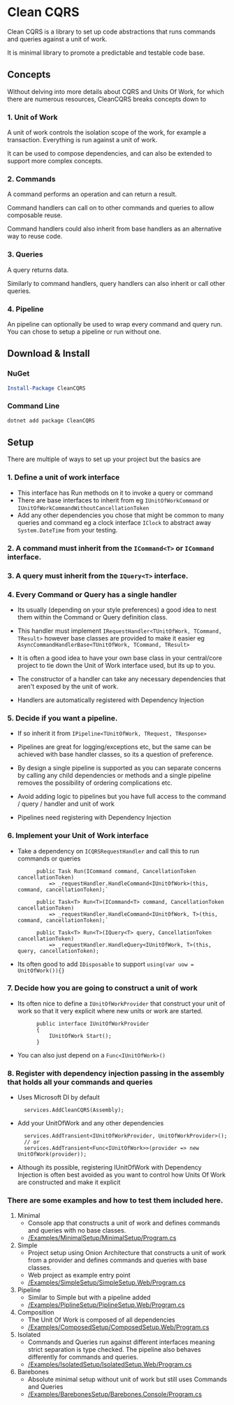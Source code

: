 # Clean CQRS

Clean CQRS is a library to set up code abstractions that runs commands and queries against a unit of work.

It is minimal library to promote a predictable and testable code base.

## Concepts

Without delving into more details about CQRS and Units Of Work, for which there are numerous resources, CleanCQRS breaks concepts down to

### 1. Unit of Work

A unit of work controls the isolation scope of the work, for example a transaction. Everything is run against a unit of work.

It can be used to compose dependencies, and can also be extended to support more complex concepts.

### 2. Commands

A command performs an operation and can return a result.

Command handlers can call on to other commands and queries to allow composable reuse.

Command handlers could also inherit from base handlers as an alternative way to reuse code.

### 3. Queries

A query returns data.

Similarly to command handlers, query handlers can also inherit or call other queries.

### 4. Pipeline

An pipeline can optionally be used to wrap every command and query run. You can chose to setup a pipeline or run without one.

## Download & Install

### NuGet
```powershell
Install-Package CleanCQRS
```
### Command Line
```powershell
dotnet add package CleanCQRS
```

## Setup

There are multiple of ways to set up your project but the basics are

### 1. Define a unit of work interface
 - This interface has Run methods on it to invoke a query or command
 - There are base interfaces to inherit from eg `IUnitOfWorkCommand` or `IUnitOfWorkCommandWithoutCancellationToken`
 - Add any other dependencies you chose that might be common to many queries and command eg a clock interface `IClock` to abstract away `System.DateTime` from your testing.

### 2. A command must inherit from the `ICommand<T>` or `ICommand` interface.

### 3. A query must inherit from the `IQuery<T>` interface.

### 4. Every Command or Query has a single handler 
 - Its usually (depending on your style preferences) a good idea to nest them within the Command or Query definition class.

 - This handler must implement `IRequestHandler<TUnitOfWork, TCommand, TResult>` however base classes are provided to make it easier eg `AsyncCommandHandlerBase<TUnitOfWork, TCommand, TResult>`
 
 - It is often a good idea to have your own base class in your central/core project to tie down the Unit of Work interface used, but its up to you.

 - The constructor of a handler can take any necessary dependencies that aren't exposed by the unit of work.

- Handlers are automatically registered with Dependency Injection

### 5. Decide if you want a pipeline. 

 - If so inherit it from `IPipeline<TUnitOfWork, TRequest, TResponse>`
 
 - Pipelines are great for logging/exceptions etc, but the same can be achieved with base handler classes, so its a question of preference.
 
 - By design a single pipeline is supported as you can separate concerns by calling any child dependencies or methods and a single pipeline removes the possibility of ordering complications etc.
 
 - Avoid adding logic to pipelines but you have full access to the command / query / handler and unit of work
 
 - Pipelines need registering with Dependency Injection

### 6. Implement your Unit of Work interface

- Take a dependency on `ICQRSRequestHandler` and call this to run commands or queries 
 
			public Task Run(ICommand command, CancellationToken cancellationToken) 
				=> _requestHandler.HandleCommand<IUnitOfWork>(this, command, cancellationToken);`

    		public Task<T> Run<T>(ICommand<T> command, CancellationToken cancellationToken) 
				=> _requestHandler.HandleCommand<IUnitOfWork, T>(this, command, cancellationToken);`
    
    		public Task<T> Run<T>(IQuery<T> query, CancellationToken cancellationToken) 
				=> _requestHandler.HandleQuery<IUnitOfWork, T>(this, query, cancellationToken);
 
- Its often good to add `IDisposable` to support `using(var uow = UnitOfWork()){}`

### 7. Decide how you are going to construct a unit of work

- Its often nice to define a `IUnitOfWorkProvider` that construct your unit of work so that it very explicit where new units or work are started.
 
			public interface IUnitOfWorkProvider
			{
				IUnitOfWork Start();
			}

- You can also just depend on a `Func<IUnitOfWork>()`

### 8. Register with dependency injection passing in the assembly that holds all your commands and queries

- Uses Microsoft DI by default
	    	
		services.AddCleanCQRS(Assembly);

- Add your UnitOfWork and any other dependencies

		services.AddTransient<IUnitOfWorkProvider, UnitOfWorkProvider>();
		// or
		services.AddTransient<Func<IUnitOfWork>>(provider => new UnitOfWork(provider));

- Although its possible, registering IUnitOfWork with Dependency Injection is often best avoided as you want to control how Units Of Work are constructed and make it explicit

### There are some examples and how to test them included here.

1. Minimal
	- Console app that constructs a unit of work and defines commands and queries with no base classes.
	- [/Examples/MinimalSetup/MinimalSetup/Program.cs](/Examples/MinimalSetup/MinimalSetup/Program.cs)
2. Simple
	- Project setup using Onion Architecture that constructs a unit of work from a provider and defines commands and queries with base classes.
	- Web project as example entry point
	- [/Examples/SimpleSetup/SimpleSetup.Web/Program.cs](/Examples/SimpleSetup/SimpleSetup.Web/Program.cs)
3. Pipeline
	- Similar to Simple but with a pipeline added
    - [/Examples/PiplineSetup/PiplineSetup.Web/Program.cs](/Examples/PiplineSetup/PiplineSetup.Web/Program.cs)
3. Composition
	- The Unit Of Work is composed of all dependencies
    - [/Examples/ComposedSetup/ComposedSetup.Web/Program.cs](/Examples/ComposedSetup/ComposedSetup.Web/Program.cs)
4. Isolated
	- Commands and Queries run against different interfaces meaning strict separation is type checked. The pipeline also behaves differently for commands and queries.
    - [/Examples/IsolatedSetup/IsolatedSetup.Web/Program.cs](/Examples/IsolatedSetup/IsolatedSetup.Web/Program.cs)
5. Barebones
	- Absolute minimal setup without unit of work but still uses Commands and Queries
    - [/Examples/BarebonesSetup/Barebones.Console/Program.cs](/Examples/BarebonesSetup/Barebones.Console/Program.cs)


